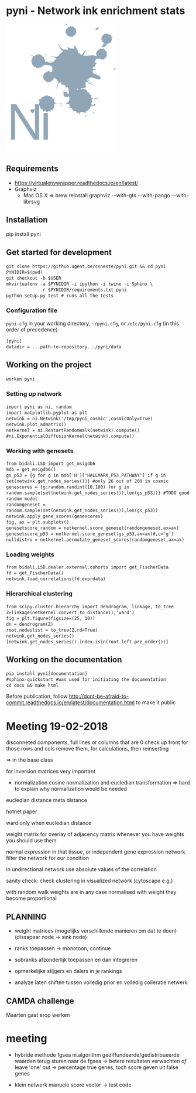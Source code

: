 # pyni - Network ink enrichment stats
<img title="pyni logo" src="ni_logo.svg" width="300">

## Requirements

 - https://virtualenvwrapper.readthedocs.io/en/latest/
 - Graphviz
   - Mac OS X => brew reinstall graphviz --with-gts --with-pango --with-librsvg

## Installation

   pip install pyni

## Get started for development

    git clone https://github.ugent.be/cvneste/pyni.git && cd pyni
    PYNIDIR=$(pwd)
    git checkout -b $USER
    mkvirtualenv -a $PYNIDIR -i ipython -i twine -i Sphinx \
                 -r $PYNIDIR/requirements.txt pyni
    python setup.py test # runs all the tests

### Configuration file

`pyni.cfg` in your working directory, `~/pyni.cfg`, or `/etc/pyni.cfg` (in this order of precedence)

    [pyni]
    datadir = ...path-to-repository.../pyni/data

## Working on the project
`workon pyni`

### Setting up network

    import pyni as ni, random
    import matplotlib.pyplot as plt
    netwink = ni.Netwink('/tmp/pyni_cosmic',cosmicOnly=True)
    netwink.plot_admatrix()
    netkernel = ni.RestartRandomWalk(netwink).compute()    #ni.ExponentialDiffusionKernel(netwink).compute()

### Working with genesets

    from bidali.LSD import get_msigdb6
    mdb = get_msigdb6()
    gs_p53 = {g for g in mdb['H']['HALLMARK_P53_PATHWAY'] if g in set(netwink.get_nodes_series())} #only 26 out of 200 in cosmic
    genescores = {g:random.randint(10,100) for g in random.sample(set(netwink.get_nodes_series()),len(gs_p53))} #TODO good random model
    randomgeneset = random.sample(set(netwink.get_nodes_series()),len(gs_p53))
    netwink.apply_gene_scores(genescores)
    fig, ax = plt.subplots()
    genesetscore_random = netkernel.score_geneset(randomgeneset,ax=ax)
    genesetscore_p53 = netkernel.score_geneset(gs_p53,ax=ax)#,c='g')
    nulldistro = netkernel.permutate_geneset_scores(randomgeneset,ax=ax)

### Loading weights

    from bidali.LSD.dealer.external.cohorts import get_FischerData
    fd = get_FischerData()
    netwink.load_correlations(fd.exprdata)

### Hierarchical clustering

    from scipy.cluster.hierarchy import dendrogram, linkage, to_tree
    Z=linkage(netkernel.convert_to_distance(),'ward')
    fig = plt.figure(figsize=(25, 10))
    dn = dendrogram(Z)
    root,nodeslist = to_tree(Z,rd=True)
    netwink.get_nodes_series()[netwink.get_nodes_series().index.isin(root.left.pre_order())]

## Working on the documentation

    pip install pyni[documentation]
    #sphinx-quickstart #was used for initiating the documentation
    cd docs && make html

Before publication, follow http://dont-be-afraid-to-commit.readthedocs.io/en/latest/documentation.html
to make it public


# Meeting 19-02-2018

disconneted components, full lines or columns that are 0
check up front for those rows and cols
remove them, for calculations, then reinserting

=> in the base class

for inversion matrices very important

* normalization
cosine normalization and eucledian transformation
=> hard to explain why normalization would be needed

eucledian distance
meta distance

hotnet paper

ward only when eucledian distance

weight matrix for overlay of adjacency matrix
whenever you have weights you should use them

normal expression in that tissue, or independent
  gene expression network
filter the network for our condition

in undirectional network use absolute values of the correlation

sanity check: check clustering in
visualized network (cytoscape e.g.)

with random walk weights are in any case normalised
with weight they become proportional

PLANNING
--------
- weight matrices (mogelijks verschillende manieren om dat te doen) (dissapear node -> sink node)

- ranks toepassen -> monotoon, continue
 - subranks afzonderlijk toepassen en dan integreren

- opmerkelijke stijgers en dalers in je rankings

- analyze laten shiften tussen volledig prior en volledig colleratie netwerk

CAMDA challenge
---------------
Maarten gaat erop werken

# meeting

- hybride methode fgsea ni.algorithm
gediffundeerde/gedistribueerde waarden terug sturen naar de fgsea -> betere resultaten verwachten
*of* leave 'one' out -> percentage true genes, toch score geven uit false genes

- klein netwerk manuele score vector -> test code